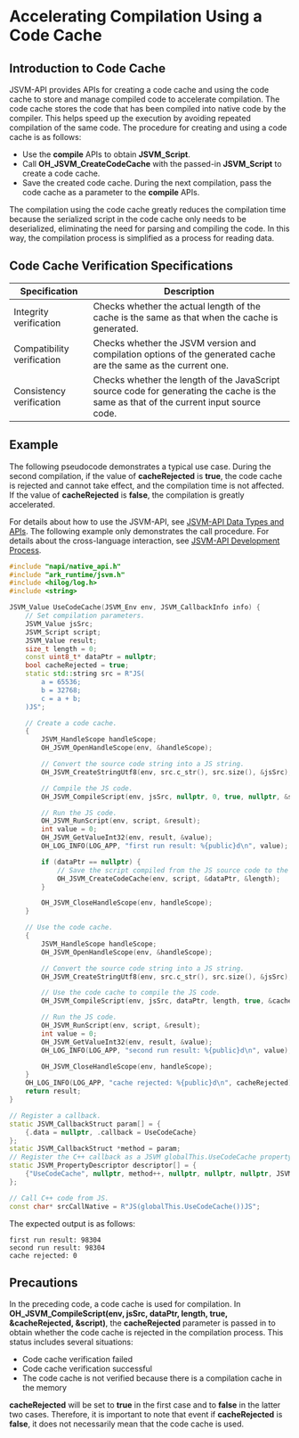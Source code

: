 # Accelerating Compilation Using a Code Cache
<!--Kit: NDK Development-->
<!--Subsystem: arkcompiler-->
<!--Owner: @yuanxiaogou; @string_sz-->
<!--Designer: @knightaoko-->
<!--Tester: @test_lzz-->
<!--Adviser: @fang-jinxu-->

## Introduction to Code Cache

JSVM-API provides APIs for creating a code cache and using the code cache to store and manage compiled code to accelerate compilation. The code cache stores the code that has been compiled into native code by the compiler. This helps speed up the execution by avoiding repeated compilation of the same code. The procedure for creating and using a code cache is as follows:

- Use the **compile** APIs to obtain **JSVM_Script**.
- Call **OH_JSVM_CreateCodeCache** with the passed-in **JSVM_Script** to create a code cache.
- Save the created code cache. During the next compilation, pass the code cache as a parameter to the **compile** APIs.

The compilation using the code cache greatly reduces the compilation time because the serialized script in the code cache only needs to be deserialized, eliminating the need for parsing and compiling the code. In this way, the compilation process is simplified as a process for reading data.

## Code Cache Verification Specifications
| Specification      | Description                                           |
| ---------- | -------------------------------------------------- |
| Integrity verification | Checks whether the actual length of the cache is the same as that when the cache is generated.                |
| Compatibility verification | Checks whether the JSVM version and compilation options of the generated cache are the same as the current one.   |
| Consistency verification | Checks whether the length of the JavaScript source code for generating the cache is the same as that of the current input source code. |

## Example

The following pseudocode demonstrates a typical use case. During the second compilation, if the value of **cacheRejected** is **true**, the code cache is rejected and cannot take effect, and the compilation time is not affected. If the value of **cacheRejected** is **false**, the compilation is greatly accelerated.

For details about how to use the JSVM-API, see [JSVM-API Data Types and APIs](./jsvm-data-types-interfaces.md). The following example only demonstrates the call procedure.
For details about the cross-language interaction, see [JSVM-API Development Process](./use-jsvm-process.md).

```c++
#include "napi/native_api.h"
#include "ark_runtime/jsvm.h"
#include <hilog/log.h>
#include <string>

JSVM_Value UseCodeCache(JSVM_Env env, JSVM_CallbackInfo info) {
    // Set compilation parameters.
    JSVM_Value jsSrc;
    JSVM_Script script;
    JSVM_Value result;
    size_t length = 0;
    const uint8_t* dataPtr = nullptr;
    bool cacheRejected = true;
    static std::string src = R"JS(
        a = 65536;
        b = 32768;
        c = a + b;
    )JS";

    // Create a code cache.
    {
        JSVM_HandleScope handleScope;
        OH_JSVM_OpenHandleScope(env, &handleScope);

        // Convert the source code string into a JS string.
        OH_JSVM_CreateStringUtf8(env, src.c_str(), src.size(), &jsSrc);

        // Compile the JS code.
        OH_JSVM_CompileScript(env, jsSrc, nullptr, 0, true, nullptr, &script);

        // Run the JS code.
        OH_JSVM_RunScript(env, script, &result);
        int value = 0;
        OH_JSVM_GetValueInt32(env, result, &value);
        OH_LOG_INFO(LOG_APP, "first run result: %{public}d\n", value);

        if (dataPtr == nullptr) {
            // Save the script compiled from the JS source code to the cache to prevent repeated compilation and improve performance.
            OH_JSVM_CreateCodeCache(env, script, &dataPtr, &length);
        }

        OH_JSVM_CloseHandleScope(env, handleScope);
    }

    // Use the code cache.
    {
        JSVM_HandleScope handleScope;
        OH_JSVM_OpenHandleScope(env, &handleScope);

        // Convert the source code string into a JS string.
        OH_JSVM_CreateStringUtf8(env, src.c_str(), src.size(), &jsSrc);

        // Use the code cache to compile the JS code.
        OH_JSVM_CompileScript(env, jsSrc, dataPtr, length, true, &cacheRejected, &script);

        // Run the JS code.
        OH_JSVM_RunScript(env, script, &result);
        int value = 0;
        OH_JSVM_GetValueInt32(env, result, &value);
        OH_LOG_INFO(LOG_APP, "second run result: %{public}d\n", value);

        OH_JSVM_CloseHandleScope(env, handleScope);
    }
    OH_LOG_INFO(LOG_APP, "cache rejected: %{public}d\n", cacheRejected);
    return result;
}

// Register a callback.
static JSVM_CallbackStruct param[] = {
    {.data = nullptr, .callback = UseCodeCache}
};
static JSVM_CallbackStruct *method = param;
// Register the C++ callback as a JSVM globalThis.UseCodeCache property for the JS to call.
static JSVM_PropertyDescriptor descriptor[] = {
    {"UseCodeCache", nullptr, method++, nullptr, nullptr, nullptr, JSVM_DEFAULT},
};

// Call C++ code from JS.
const char* srcCallNative = R"JS(globalThis.UseCodeCache())JS";
```
<!-- @[jsvm_code_cache](https://gitcode.com/openharmony/applications_app_samples/blob/master/code/DocsSample/ArkTS/JSVMAPI/JsvmDebug/aboutcodecache/src/main/cpp/hello.cpp) -->

The expected output is as follows:
```
first run result: 98304
second run result: 98304
cache rejected: 0
```

## Precautions

In the preceding code, a code cache is used for compilation. In **OH_JSVM_CompileScript(env, jsSrc, dataPtr, length, true, &cacheRejected, &script)**,
the **cacheRejected** parameter is passed in to obtain whether the code cache is rejected in the compilation process. This status includes several situations:

- Code cache verification failed
- Code cache verification successful
- The code cache is not verified because there is a compilation cache in the memory

**cacheRejected** will be set to **true** in the first case and to **false** in the latter two cases. Therefore, it is important to note that event if **cacheRejected** is **false**, it does not necessarily mean that the code cache is used.
